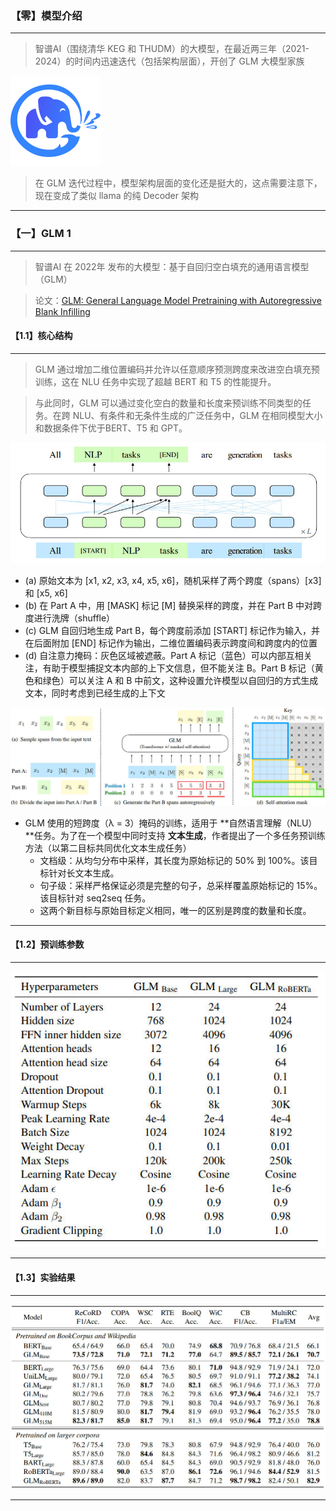 ### 【零】模型介绍

***

> 智谱AI（围绕清华 KEG 和 THUDM）的大模型，在最近两三年（2021-2024）的时间内迅速迭代（包括架构层面），开创了 GLM 大模型家族

<img src="./images/GLM/01.png"> 

> 在 GLM 迭代过程中，模型架构层面的变化还是挺大的，这点需要注意下，现在变成了类似 llama 的纯 Decoder 架构

***





### 【一】GLM 1

***

> 智谱AI 在 2022年 发布的大模型：基于自回归空白填充的通用语言模型（GLM）

> 论文：[GLM: General Language Model Pretraining with Autoregressive Blank Infilling](https://arxiv.org/pdf/2103.10360)



#### 【1.1】核心结构

***

> GLM 通过增加二维位置编码并允许以任意顺序预测跨度来改进空白填充预训练，这在 NLU 任务中实现了超越 BERT 和 T5 的性能提升。

> 与此同时，GLM 可以通过变化空白的数量和长度来预训练不同类型的任务。在跨 NLU、有条件和无条件生成的广泛任务中，GLM 在相同模型大小和数据条件下优于BERT、T5 和 GPT。



<img src="./images/GLM/02.jpg"> 

 

* (a) 原始文本为 [x1, x2, x3, x4, x5, x6]，随机采样了两个跨度（spans）[x3] 和 [x5, x6]
* (b) 在 Part A 中，用 [MASK] 标记 [M] 替换采样的跨度，并在 Part B 中对跨度进行洗牌（shuffle）
* (c) GLM 自回归地生成 Part B，每个跨度前添加 [START] 标记作为输入，并在后面附加 [END] 标记作为输出，二维位置编码表示跨度间和跨度内的位置
* (d) 自注意力掩码：灰色区域被遮蔽。Part A 标记（蓝色）可以内部互相关注，有助于模型捕捉文本内部的上下文信息，但不能关注 B。Part B 标记（黄色和绿色）可以关注 A 和 B 中前文，这种设置允许模型以自回归的方式生成文本，同时考虑到已经生成的上下文



<img src="./images/GLM/03.jpg"> 



* GLM 使用的短跨度（λ = 3）掩码的训练，适用于 **自然语言理解（NLU）**任务。为了在一个模型中同时支持 **文本生成**，作者提出了一个多任务预训练方法（以第二目标共同优化文本生成任务）
  * 文档级：从均匀分布中采样，其长度为原始标记的 50% 到 100%。该目标针对长文本生成。
  * 句子级：采样严格保证必须是完整的句子，总采样覆盖原始标记的 15%。该目标针对 seq2seq 任务。
  * 这两个新目标与原始目标定义相同，唯一的区别是跨度的数量和长度。

***



#### 【1.2】预训练参数

***

<img src="./images/GLM/04.jpg"> 

***



#### 【1.3】实验结果

***

<img src="./images/GLM/05.jpg"> 

***



